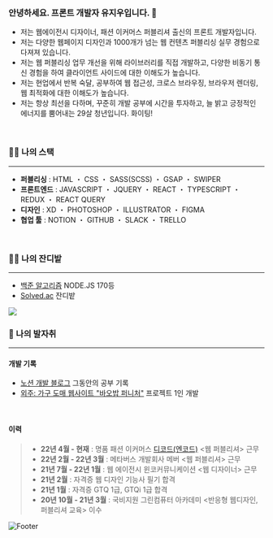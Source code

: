 ### 안녕하세요. 프론트 개발자 유지우입니다. 👋
- 저는 웹에이전시 디자이너, 패션 이커머스 퍼블리셔 출신의 프론트 개발자입니다.
- 저는 다양한 웹페이지 디자인과 1000개가 넘는 웹 컨텐츠 퍼블리싱 실무 경험으로 다져져 있습니다.
- 저는 웹 퍼블리싱 업무 개선을 위해 라이브러리를 직접 개발하고, 다양한 비동기 통신 경험을 하여 클라이언트 사이드에 대한 이해도가 높습니다.
- 저는 현업에서 반복 숙달, 공부하여 웹 접근성, 크로스 브라우징, 브라우저 렌더링, 웹 최적화에 대한 이해도가 높습니다.
- 저는 항상 최선을 다하며, 꾸준히 개발 공부에 시간을 투자하고, 늘 밝고 긍정적인 에너지를 뿜어내는 29살 청년입니다. 화이팅!
<br>

### :technologist: 나의 스택
---
- **퍼블리싱** : HTML ・ CSS ・ SASS(SCSS) ・ GSAP ・ SWIPER
- **프론트엔드** : JAVASCRIPT ・ JQUERY ・ REACT ・ TYPESCRIPT ・ REDUX ・ REACT QUERY
- **디자인** : XD ・ PHOTOSHOP ・ ILLUSTRATOR ・ FIGMA
- **협업 툴** : NOTION ・ GITHUB ・ SLACK ・ TRELLO

<br>

### :farmer: 나의 잔디밭
---
- [백준 알고리즘](https://www.acmicpc.net/user/yuziwoo) NODE.JS 170등
- [Solved.ac](https://solved.ac/profile/yuziwoo) 잔디밭
<img src="http://mazandi.herokuapp.com/api?handle=yuziwoo&theme=cold"/>

<br>

### :running: 나의 발자취
---
#### 개발 기록
- [노션 개발 블로그](https://yuziwoo2.notion.site/2bed422b7e794256a1904641acca0585) 그동안의 공부 기록
- [외주: 가구 도매 웹사이트 "바오밥 퍼니처"](http://www.designgagu.co.kr) 프로젝트 1인 개발
<br>

#### 이력
> - **22년 4월 - 현재** : 명품 패션 이커머스 [디코드(엔코드)](https://www.itsdcode.com/) <웹 퍼블리셔> 근무
> - **22년 2월 - 22년 3월** : 메타버스 개발회사 메버 <웹 퍼블리셔> 근무
> - **21년 7월 - 22년 1월** : 웹 에이전시 윈코커뮤니케이션 <웹 디자이너> 근무
> - **21년 2월** : 자격증 웹 디자인 기능사 필기 합격
> - **21년 1월** : 자격증 GTQ 1급, GTQi 1급 합격
> - **20년 10월 - 21년 3월** : 국비지원 그린컴퓨터 아카데미 <반응형 웹디자인, 퍼블리셔 교육> 이수
 

![Footer](https://capsule-render.vercel.app/api?type=waving&color=gradient&height=200&section=footer)
